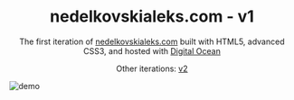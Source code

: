 # <h1 align="center"> nedelkovskialeks.com - v1 </h1>
<p align="center">The first iteration of <a href="https://nedelkovskialeks.com" target="_blank">nedelkovskialeks.com</a> built with HTML5, advanced CSS3, and hosted with <a href="https://www.digitalocean.com/" target="_blank">Digital Ocean</a> </p>
<p align="center">
  Other iterations:
  <a href="https://github.com/aleksandandar-nedelkovski/v2" target="_blank">v2</a>
</p>

![demo](https://github.com/Aleksandandar-Nedelkovski/v2/blob/master/src/img/demo.png)
